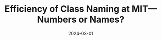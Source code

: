 ---
title: "Efficiency of Class Naming at MIT—Numbers or Names?"
collection: papers
category: manuscripts
permalink: /paper/2024-mit-naming-efficiency
excerpt: 'Treating MIT&apos;s course lexicon as a living taxonomy, we model the **brevity–disambiguation trade-off** and extract heuristics that make **LLM prompts, retrieval, and autocomplete** more reliable and token-efficient.'
date: 2024-03-01
paperurl: '/files/MIT-Naming-Efficiency-Report.pdf'
citation: 'McManus, M., & Kim, D. (2024). &quot;Efficiency of Class Naming at MIT—Numbers or Names?&quot;'
---
